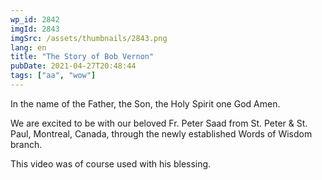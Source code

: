 ```yaml
---
wp_id: 2842
imgId: 2843
imgSrc: /assets/thumbnails/2843.png
lang: en
title: "The Story of Bob Vernon"
pubDate: 2021-04-27T20:48:44
tags: ["aa", "wow"]
---
```

<!-- page: 6 -->

<p>In the name of the Father, the Son, the Holy Spirit one God Amen.</p>
<p>We are excited to be with our beloved Fr. Peter Saad from St. Peter &amp; St. Paul, Montreal, Canada, through the newly established Words of Wisdom branch.</p>
<p>This video was of course used with his blessing.</p>
<p>&nbsp;</p>
